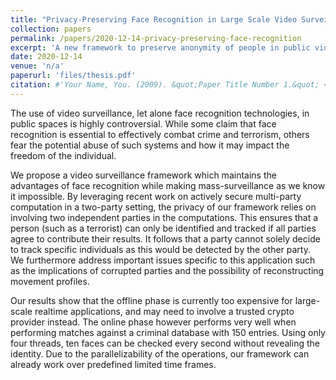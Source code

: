```yaml
---
title: "Privacy-Preserving Face Recognition in Large Scale Video Surveillance Systems"
collection: papers
permalink: /papers/2020-12-14-privacy-preserving-face-recognition
excerpt: 'A new framework to preserve anonymity of people in public video surveillance using mulit-party computation'
date: 2020-12-14
venue: 'n/a'
paperurl: 'files/thesis.pdf'
citation: #'Your Name, You. (2009). &quot;Paper Title Number 1.&quot; <i>Journal 1</i>. 1(1).'
---
```


The use of video surveillance, let alone face recognition technologies, in public spaces is highly controversial. While some claim that face recognition is essential to effectively combat crime and terrorism, others fear the potential abuse of such systems and how it may impact the freedom of the individual.

We propose a video surveillance framework which maintains the advantages of face recognition while making mass-surveillance as we know it impossible. By leveraging recent work on actively secure multi-party computation in a two-party setting, the privacy of our framework relies on involving two independent parties in the computations. This ensures that a person (such as a terrorist) can only be identified and tracked if all parties agree to contribute their results. It follows that a party cannot solely decide to track specific individuals as this would be detected by the other party. We furthermore address important issues specific to this application such as the implications of corrupted parties and the possibility of reconstructing movement profiles.

Our results show that the offline phase is currently too expensive for large-scale realtime applications, and may need to involve a trusted crypto provider instead. The online phase however performs very well when performing matches against a criminal database with 150 entries. Using only four threads, ten faces can be checked every second without revealing the identity. Due to the parallelizability of the operations, our framework can already work over predefined limited time frames.